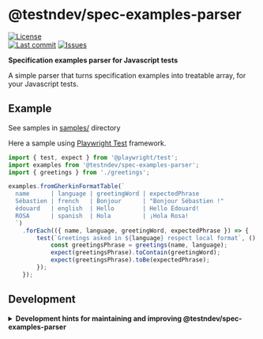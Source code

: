# @testndev/spec-examples-parser


<a href="https://raw.githubusercontent.com/testndev/spec-examples-parser/main/license.txt"><img src="https://img.shields.io/github/license/testndev/spec-examples-parser" alt="License"/></a>   
 <a href="https://github.com/testndev/spec-examples-parser/commits"><img src="https://img.shields.io/github/last-commit/testndev/spec-examples-parser?style=flat-square&logo=github" alt="Last commit"/></a> <a href="https://github.com/testndev/spec-examples-parser/issues"><img src="https://img.shields.io/github/issues/testndev/spec-examples-parser?style=flat-square&logo=github" alt="Issues"/></a>  

**Specification examples parser for Javascript tests**


A simple parser that turns specification examples into treatable array, for your Javascript tests.


## Example

See samples in [samples/](samples/) directory
  
Here a sample using [Playwright Test](https://playwright.dev) framework.

```javascript
import { test, expect } from '@playwright/test';
import examples from '@testndev/spec-examples-parser';
import { greetings } from './greetings';

examples.fromGherkinFormatTable(`
  name      | language | greetingWord | expectedPhrase
  Sébastien | french   | Bonjour      | "Bonjour Sébastien !"
  édouard   | english  | Hello        | Hello Édouard!
  ROSA      | spanish  | Hola         | ¡Hola Rosa!
  `)
    .forEach(({ name, language, greetingWord, expectedPhrase }) => {
        test(`Greetings asked in ${language} respect local format`, () => {
            const greetingsPhrase = greetings(name, language);
            expect(greetingsPhrase).toContain(greetingWord);
            expect(greetingsPhrase).toBe(expectedPhrase);
        });
    });

```





## Development

<details>
<summary><b>Development hints for maintaining and improving @testndev/spec-examples-parser</b></summary>



Setting up:

```bash
git clone git@github.com:testndev/spec-examples-parser.git
cd @testndev/spec-examples-parser
npm install
```
Testing:

```bash
npm run test
```

</details>